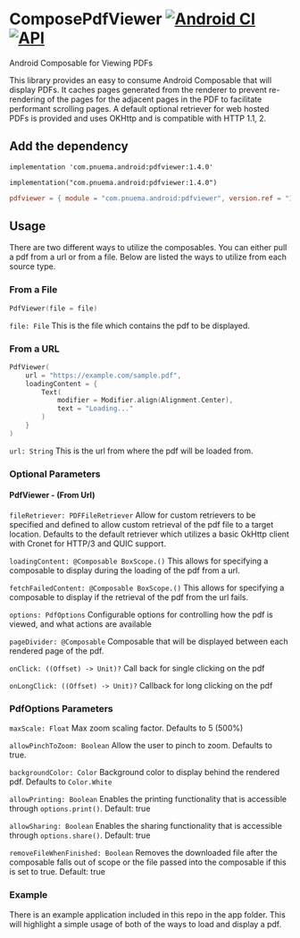 # ComposePdfViewer [![Android CI](https://github.com/barnhill/ComposePdfViewer/actions/workflows/android.yml/badge.svg)](https://github.com/barnhill/ComposePdfViewer/actions/workflows/android.yml) [![API](https://img.shields.io/badge/API-24%2B-brightgreen.svg?style=flat)](https://android-arsenal.com/api?level=24)

Android Composable for Viewing PDFs

This library provides an easy to consume Android Composable that will display PDFs.  It caches pages generated from the renderer to prevent re-rendering of the pages for the adjacent pages in the PDF to facilitate performant scrolling pages.  A default optional retriever for web hosted PDFs is provided and uses OKHttp and is compatible with HTTP 1.1, 2.

## Add the dependency

```Gradle
implementation 'com.pnuema.android:pdfviewer:1.4.0'
```
```Kotlin(KTS)
implementation("com.pnuema.android:pdfviewer:1.4.0")
```
```TOML
pdfviewer = { module = "com.pnuema.android:pdfviewer", version.ref = "1.4.0" }
```

## Usage

There are two different ways to utilize the composables.  You can either pull a pdf from a url or from a file.  Below are listed the ways to utilize from each source type.

### From a File

```kotlin
PdfViewer(file = file)
```

```file: File```
This is the file which contains the pdf to be displayed.

### From a URL

```kotlin
PdfViewer(
    url = "https://example.com/sample.pdf",
    loadingContent = {
        Text(
            modifier = Modifier.align(Alignment.Center),
            text = "Loading..."
        )
    }
)
```
```url: String```
This is the url from where the pdf will be loaded from.

### Optional Parameters

#### PdfViewer - (From Url)

```fileRetriever: PDFFileRetriever```
Allow for custom retrievers to be specified and defined to allow custom retrieval of the pdf file to a target location.  Defaults to the default retriever which utilizes a basic OkHttp client with Cronet for HTTP/3 and QUIC support.

```loadingContent: @Composable BoxScope.()```
This allows for specifying a composable to display during the loading of the pdf from a url.

```fetchFailedContent: @Composable BoxScope.()```
This allows for specifying a composable to display if the retrieval of the pdf from the url fails.

```options: PdfOptions```
Configurable options for controlling how the pdf is viewed, and what actions are available

```pageDivider: @Composable```
Composable that will be displayed between each rendered page of the pdf.

```onClick: ((Offset) -> Unit)?```
Call back for single clicking on the pdf

```onLongClick: ((Offset) -> Unit)?```
Callback for long clicking on the pdf

### PdfOptions Parameters
```maxScale: Float```
Max zoom scaling factor. Defaults to 5 (500%)

```allowPinchToZoom: Boolean```
Allow the user to pinch to zoom. Defaults to true.

```backgroundColor: Color```
Background color to display behind the rendered pdf. Defaults to `Color.White`

```allowPrinting: Boolean```
Enables the printing functionality that is accessible through `options.print()`. Default: true

```allowSharing: Boolean```
Enables the sharing functionality that is accessible through `options.share()`. Default: true

```removeFileWhenFinished: Boolean```
Removes the downloaded file after the composable falls out of scope or the file passed into the 
composable if this is set to true. Default: true

### Example

There is an example application included in this repo in the app folder.  This will highlight a simple usage of both of the ways to load and display a pdf.
